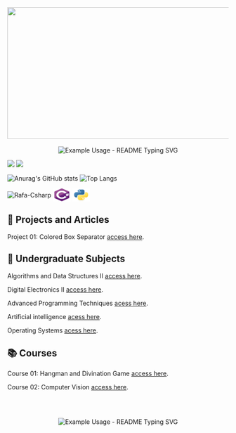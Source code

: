 <div align="center">
  <img src="https://github.com/evandr022/evandr022/assets/86542604/e88024d4-16d0-4f7a-9a6b-c231ea975880" width="1000" height="300"/>
</div>
          
<p align="center">
  <img src="https://readme-typing-svg.demolab.com/?lines=I'm+Evandro;graduating+in+computer+engineering;&font=Fira%20Code&center=true&width=420&height=50&duration=3000&pause=1000" alt="Example Usage - README Typing SVG">
</p>

<div>
    <a href = "mailto:evandro.silva@icomp.ufam.edu.br"><img src="https://img.shields.io/badge/-Gmail-%23333?style=for-the-badge&logo=gmail&logoColor=white" target="_blank"></a>
    <a href=https://www.linkedin.com/in/evandro-salvador-marinho-da-silva-510b26191/" target="_blank"><img src="https://img.shields.io/badge/-LinkedIn-%230077B5?style=for-the-badge&logo=linkedin&logoColor=white" target="_blank"></a> 
</div>

![Anurag's GitHub stats](https://github-readme-stats.vercel.app/api?username=evandr022&show_icons=true&theme=transparent)
![Top Langs](https://github-readme-stats.vercel.app/api/top-langs/?username=evandr022&amp;layout=compact&amp;langs_count=7&amp;theme=transparent)

<div style="display: inline_block">
  <img align="center" alt="Rafa-Csharp" height="30" width="40" src="https://cdn.jsdelivr.net/gh/devicons/devicon/icons/c/c-original.svg">
  <img align="center" alt="Rafa-Csharp" height="30" width="40" src="https://raw.githubusercontent.com/devicons/devicon/master/icons/csharp/csharp-original.svg">
  <img align="center" alt="Rafa-Python" height="30" width="40" src="https://raw.githubusercontent.com/devicons/devicon/master/icons/python/python-original.svg">
</div>

## 📁 Projects and Articles
Project 01: Colored Box Separator [access here](https://github.com/evandr022/Projeto_01). </p>

## 📝 Undergraduate Subjects
Algorithms and Data Structures II [access here](https://github.com/evandr022/Algorithms-and-Data-Structures-II).</p>
Digital Electronics II [access here](https://github.com/evandr022/Digital-Electronics-II).</p>
Advanced Programming Techniques [acess here](https://github.com/evandr022/Advanced-Programming-Techniques).</p>
Artificial intelligence [acess here](https://github.com/evandr022/Artificial-intelligence).</p>
Operating Systems [acess here](https://github.com/evandr022/Operating-Systems).</p>

## 📚 Courses
Course 01: Hangman and Divination Game [access here](https://github.com/Evandro02/Evandro_All_Projects/blob/main/Projeto_02). </p>
Course 02: Computer Vision [access here](https://github.com/evandr022/Computer-Vision). </p>

</br></br>

<p align="center">
  <img src="https://readme-typing-svg.demolab.com/?lines=Thanks+for+your+visit;&font=Fira%20Code&center=true&width=380&height=50&duration=4000&pause=100000" alt="Example Usage - README Typing SVG">
</p>
